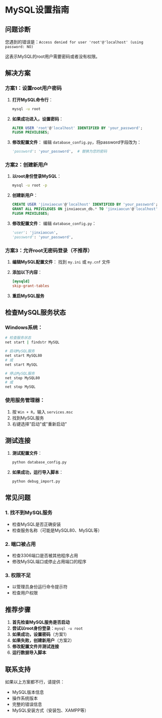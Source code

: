 # MySQL设置指南

## 问题诊断

您遇到的错误是：`Access denied for user 'root'@'localhost' (using password: NO)`

这表示MySQL的root用户需要密码或者没有权限。

## 解决方案

### 方案1：设置root用户密码

1. **打开MySQL命令行**：
   ```bash
   mysql -u root
   ```

2. **如果成功进入，设置密码**：
   ```sql
   ALTER USER 'root'@'localhost' IDENTIFIED BY 'your_password';
   FLUSH PRIVILEGES;
   ```

3. **修改配置文件**：
   编辑 `database_config.py`，将password字段改为：
   ```python
   'password': 'your_password',  # 替换为您的密码
   ```

### 方案2：创建新用户

1. **以root身份登录MySQL**：
   ```bash
   mysql -u root -p
   ```

2. **创建新用户**：
   ```sql
   CREATE USER 'jinxiaocun'@'localhost' IDENTIFIED BY 'your_password';
   GRANT ALL PRIVILEGES ON jinxiaocun_db.* TO 'jinxiaocun'@'localhost';
   FLUSH PRIVILEGES;
   ```

3. **修改配置文件**：
   编辑 `database_config.py`：
   ```python
   'user': 'jinxiaocun',
   'password': 'your_password',
   ```

### 方案3：允许root无密码登录（不推荐）

1. **编辑MySQL配置文件**：
   找到 `my.ini` 或 `my.cnf` 文件

2. **添加以下内容**：
   ```ini
   [mysqld]
   skip-grant-tables
   ```

3. **重启MySQL服务**

## 检查MySQL服务状态

### Windows系统：
```bash
# 检查服务状态
net start | findstr MySQL

# 启动MySQL服务
net start MySQL80
# 或
net start MySQL

# 停止MySQL服务
net stop MySQL80
# 或
net stop MySQL
```

### 使用服务管理器：
1. 按 `Win + R`，输入 `services.msc`
2. 找到MySQL服务
3. 右键选择"启动"或"重新启动"

## 测试连接

1. **测试配置文件**：
   ```bash
   python database_config.py
   ```

2. **如果成功，运行导入脚本**：
   ```bash
   python debug_import.py
   ```

## 常见问题

### 1. 找不到MySQL服务
- 检查MySQL是否正确安装
- 检查服务名称（可能是MySQL80、MySQL等）

### 2. 端口被占用
- 检查3306端口是否被其他程序占用
- 修改MySQL端口或停止占用端口的程序

### 3. 权限不足
- 以管理员身份运行命令提示符
- 检查用户权限

## 推荐步骤

1. **首先检查MySQL服务是否启动**
2. **尝试以root身份登录**：`mysql -u root`
3. **如果成功，设置密码**（方案1）
4. **如果失败，创建新用户**（方案2）
5. **修改配置文件并测试连接**
6. **运行数据导入脚本**

## 联系支持

如果以上方案都不行，请提供：
- MySQL版本信息
- 操作系统版本
- 完整的错误信息
- MySQL安装方式（安装包、XAMPP等） 